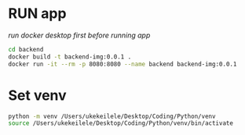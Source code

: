 # RUN app
*run docker desktop first before running app*
```bash
cd backend
docker build -t backend-img:0.0.1 .
docker run -it --rm -p 8080:8080 --name backend backend-img:0.0.1
```

# Set venv
```bash
python -m venv /Users/ukekeilele/Desktop/Coding/Python/venv
source /Users/ukekeilele/Desktop/Coding/Python/venv/bin/activate
```